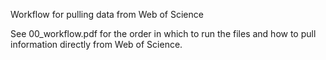 Workflow for pulling data from Web of Science

See 00_workflow.pdf for the order in which to run the files and how to pull information directly from Web of Science. 
